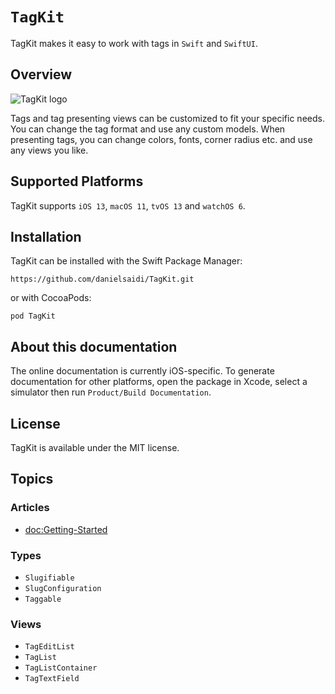 # ``TagKit``

TagKit makes it easy to work with tags in `Swift` and `SwiftUI`.



## Overview

![TagKit logo](Logo.png)

Tags and tag presenting views can be customized to fit your specific needs. You can change the tag format and use any custom models. When presenting tags, you can change colors, fonts, corner radius etc. and use any views you like.



## Supported Platforms

TagKit supports `iOS 13`, `macOS 11`, `tvOS 13` and `watchOS 6`.



## Installation

TagKit can be installed with the Swift Package Manager:

```
https://github.com/danielsaidi/TagKit.git
```

or with CocoaPods:

```
pod TagKit
```


## About this documentation

The online documentation is currently iOS-specific. To generate documentation for other platforms, open the package in Xcode, select a simulator then run `Product/Build Documentation`.



## License

TagKit is available under the MIT license.



## Topics

### Articles

- <doc:Getting-Started>

### Types

- ``Slugifiable``
- ``SlugConfiguration``
- ``Taggable``

### Views

- ``TagEditList``
- ``TagList``
- ``TagListContainer``
- ``TagTextField``
